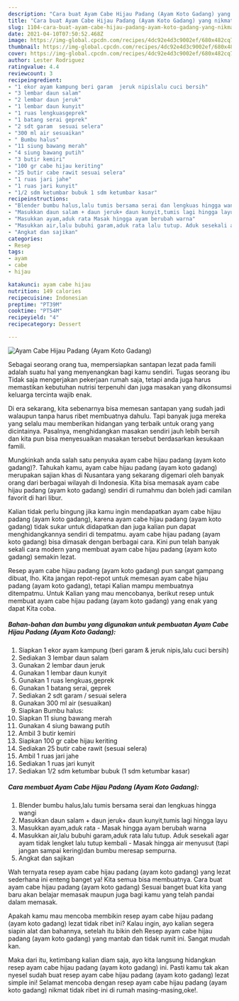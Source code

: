 ```yaml
---
description: "Cara buat Ayam Cabe Hijau Padang (Ayam Koto Gadang) yang nikmat dan Mudah Dibuat"
title: "Cara buat Ayam Cabe Hijau Padang (Ayam Koto Gadang) yang nikmat dan Mudah Dibuat"
slug: 1104-cara-buat-ayam-cabe-hijau-padang-ayam-koto-gadang-yang-nikmat-dan-mudah-dibuat
date: 2021-04-10T07:50:52.468Z
image: https://img-global.cpcdn.com/recipes/4dc92e4d3c9002ef/680x482cq70/ayam-cabe-hijau-padang-ayam-koto-gadang-foto-resep-utama.jpg
thumbnail: https://img-global.cpcdn.com/recipes/4dc92e4d3c9002ef/680x482cq70/ayam-cabe-hijau-padang-ayam-koto-gadang-foto-resep-utama.jpg
cover: https://img-global.cpcdn.com/recipes/4dc92e4d3c9002ef/680x482cq70/ayam-cabe-hijau-padang-ayam-koto-gadang-foto-resep-utama.jpg
author: Lester Rodriguez
ratingvalue: 4.4
reviewcount: 3
recipeingredient:
- "1 ekor ayam kampung beri garam  jeruk nipislalu cuci bersih"
- "3 lembar daun salam"
- "2 lembar daun jeruk"
- "1 lembar daun kunyit"
- "1 ruas lengkuasgeprek"
- "1 batang serai geprek"
- "2 sdt garam  sesuai selera"
- "300 ml air sesuaikan"
- " Bumbu halus"
- "11 siung bawang merah"
- "4 siung bawang putih"
- "3 butir kemiri"
- "100 gr cabe hijau keriting"
- "25 butir cabe rawit sesuai selera"
- "1 ruas jari jahe"
- "1 ruas jari kunyit"
- "1/2 sdm ketumbar bubuk 1 sdm ketumbar kasar"
recipeinstructions:
- "Blender bumbu halus,lalu tumis bersama serai dan lengkuas hingga wangi"
- "Masukkan daun salam + daun jeruk+ daun kunyit,tumis lagi hingga layu"
- "Masukkan ayam,aduk rata Masak hingga ayam berubah warna"
- "Masukkan air,lalu bubuhi garam,aduk rata lalu tutup. Aduk sesekali agar ayam tidak lengket lalu tutup kembali Masak hingga air menyusut (tapi jangan sampai kering)dan bumbu meresap sempurna."
- "Angkat dan sajikan"
categories:
- Resep
tags:
- ayam
- cabe
- hijau

katakunci: ayam cabe hijau 
nutrition: 149 calories
recipecuisine: Indonesian
preptime: "PT39M"
cooktime: "PT54M"
recipeyield: "4"
recipecategory: Dessert

---
```



![Ayam Cabe Hijau Padang (Ayam Koto Gadang)](https://img-global.cpcdn.com/recipes/4dc92e4d3c9002ef/680x482cq70/ayam-cabe-hijau-padang-ayam-koto-gadang-foto-resep-utama.jpg)

Sebagai seorang orang tua, mempersiapkan santapan lezat pada famili adalah suatu hal yang menyenangkan bagi kamu sendiri. Tugas seorang ibu Tidak saja mengerjakan pekerjaan rumah saja, tetapi anda juga harus memastikan kebutuhan nutrisi terpenuhi dan juga masakan yang dikonsumsi keluarga tercinta wajib enak.

Di era  sekarang, kita sebenarnya bisa memesan santapan yang sudah jadi walaupun tanpa harus ribet membuatnya dahulu. Tapi banyak juga mereka yang selalu mau memberikan hidangan yang terbaik untuk orang yang dicintainya. Pasalnya, menghidangkan masakan sendiri jauh lebih bersih dan kita pun bisa menyesuaikan masakan tersebut berdasarkan kesukaan famili. 



Mungkinkah anda salah satu penyuka ayam cabe hijau padang (ayam koto gadang)?. Tahukah kamu, ayam cabe hijau padang (ayam koto gadang) merupakan sajian khas di Nusantara yang sekarang digemari oleh banyak orang dari berbagai wilayah di Indonesia. Kita bisa memasak ayam cabe hijau padang (ayam koto gadang) sendiri di rumahmu dan boleh jadi camilan favorit di hari libur.

Kalian tidak perlu bingung jika kamu ingin mendapatkan ayam cabe hijau padang (ayam koto gadang), karena ayam cabe hijau padang (ayam koto gadang) tidak sukar untuk didapatkan dan juga kalian pun dapat menghidangkannya sendiri di tempatmu. ayam cabe hijau padang (ayam koto gadang) bisa dimasak dengan berbagai cara. Kini pun telah banyak sekali cara modern yang membuat ayam cabe hijau padang (ayam koto gadang) semakin lezat.

Resep ayam cabe hijau padang (ayam koto gadang) pun sangat gampang dibuat, lho. Kita jangan repot-repot untuk memesan ayam cabe hijau padang (ayam koto gadang), tetapi Kalian mampu membuatnya ditempatmu. Untuk Kalian yang mau mencobanya, berikut resep untuk membuat ayam cabe hijau padang (ayam koto gadang) yang enak yang dapat Kita coba.

<!--inarticleads1-->

##### Bahan-bahan dan bumbu yang digunakan untuk pembuatan Ayam Cabe Hijau Padang (Ayam Koto Gadang):

1. Siapkan 1 ekor ayam kampung (beri garam &amp; jeruk nipis,lalu cuci bersih)
1. Sediakan 3 lembar daun salam
1. Gunakan 2 lembar daun jeruk
1. Gunakan 1 lembar daun kunyit
1. Gunakan 1 ruas lengkuas,geprek
1. Gunakan 1 batang serai, geprek
1. Sediakan 2 sdt garam / sesuai selera
1. Gunakan 300 ml air (sesuaikan)
1. Siapkan  Bumbu halus:
1. Siapkan 11 siung bawang merah
1. Gunakan 4 siung bawang putih
1. Ambil 3 butir kemiri
1. Siapkan 100 gr cabe hijau keriting
1. Sediakan 25 butir cabe rawit (sesuai selera)
1. Ambil 1 ruas jari jahe
1. Sediakan 1 ruas jari kunyit
1. Sediakan 1/2 sdm ketumbar bubuk (1 sdm ketumbar kasar)




<!--inarticleads2-->

##### Cara membuat Ayam Cabe Hijau Padang (Ayam Koto Gadang):

1. Blender bumbu halus,lalu tumis bersama serai dan lengkuas hingga wangi
1. Masukkan daun salam + daun jeruk+ daun kunyit,tumis lagi hingga layu
1. Masukkan ayam,aduk rata - Masak hingga ayam berubah warna
1. Masukkan air,lalu bubuhi garam,aduk rata lalu tutup. Aduk sesekali agar ayam tidak lengket lalu tutup kembali - Masak hingga air menyusut (tapi jangan sampai kering)dan bumbu meresap sempurna.
1. Angkat dan sajikan




Wah ternyata resep ayam cabe hijau padang (ayam koto gadang) yang lezat sederhana ini enteng banget ya! Kita semua bisa membuatnya. Cara buat ayam cabe hijau padang (ayam koto gadang) Sesuai banget buat kita yang baru akan belajar memasak maupun juga bagi kamu yang telah pandai dalam memasak.

Apakah kamu mau mencoba membikin resep ayam cabe hijau padang (ayam koto gadang) lezat tidak ribet ini? Kalau ingin, ayo kalian segera siapin alat dan bahannya, setelah itu bikin deh Resep ayam cabe hijau padang (ayam koto gadang) yang mantab dan tidak rumit ini. Sangat mudah kan. 

Maka dari itu, ketimbang kalian diam saja, ayo kita langsung hidangkan resep ayam cabe hijau padang (ayam koto gadang) ini. Pasti kamu tak akan nyesel sudah buat resep ayam cabe hijau padang (ayam koto gadang) lezat simple ini! Selamat mencoba dengan resep ayam cabe hijau padang (ayam koto gadang) nikmat tidak ribet ini di rumah masing-masing,oke!.

